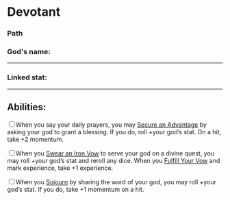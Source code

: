 # Devotant
### Path
### God&#x27;s name:<hr>
### Linked stat:<hr>


## Abilities:
<input type="checkbox" />When you say your daily prayers, you may [Secure an Advantage](ironsworn/moves/adventure/secure_an_advantage) by asking your god to grant a blessing. If you do, roll +your god’s stat. On a hit, take +2 momentum.

<input type="checkbox" />When you [Swear an Iron Vow](ironsworn/moves/quest/swear_an_iron_vow) to serve your god on a divine quest, you may roll +your god’s stat and reroll any dice. When you [Fulfill Your Vow](ironsworn/moves/quest/fulfill_your_vow) and mark experience, take +1 experience.

<input type="checkbox" />When you [Sojourn](ironsworn/moves/relationship/sojourn) by sharing the word of your god, you may roll +your god’s stat. If you do, take +1 momentum on a hit.

